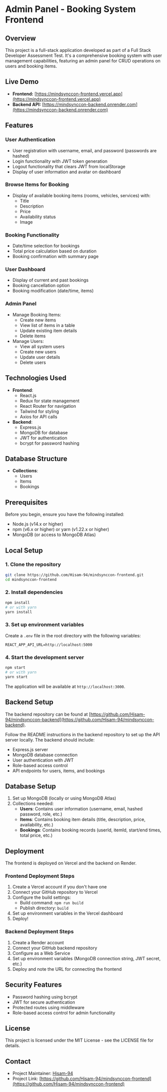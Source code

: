 # Admin Panel - Booking System Frontend

## Overview
This project is a full-stack application developed as part of a Full Stack Developer Assessment Test. It's a comprehensive booking system with user management capabilities, featuring an admin panel for CRUD operations on users and booking items.

## Live Demo
- **Frontend:** [https://mindsynccon-frontend.vercel.app](https://mindsynccon-frontend.vercel.app)
- **Backend API:** [https://mindsynccon-backend.onrender.com](https://mindsynccon-backend.onrender.com)

## Features

### User Authentication
- User registration with username, email, and password (passwords are hashed)
- Login functionality with JWT token generation
- Logout functionality that clears JWT from localStorage
- Display of user information and avatar on dashboard

### Browse Items for Booking
- Display of available booking items (rooms, vehicles, services) with:
  - Title
  - Description
  - Price
  - Availability status
  - Image

### Booking Functionality
- Date/time selection for bookings
- Total price calculation based on duration
- Booking confirmation with summary page

### User Dashboard
- Display of current and past bookings
- Booking cancellation option
- Booking modification (date/time, items)

### Admin Panel
- Manage Booking Items:
  - Create new items
  - View list of items in a table
  - Update existing item details
  - Delete items
- Manage Users:
  - View all system users
  - Create new users
  - Update user details
  - Delete users

## Technologies Used
- **Frontend**:
  - React.js
  - Redux for state management
  - React Router for navigation
  - Tailwind for styling
  - Axios for API calls
- **Backend**:
  - Express.js
  - MongoDB for database
  - JWT for authentication
  - bcrypt for password hashing

## Database Structure
- **Collections**:
  - Users
  - Items
  - Bookings

## Prerequisites
Before you begin, ensure you have the following installed:
- Node.js (v14.x or higher)
- npm (v6.x or higher) or yarn (v1.22.x or higher)
- MongoDB (or access to MongoDB Atlas)

## Local Setup

### 1. Clone the repository
```bash
git clone https://github.com/Hisam-94/mindsynccon-frontend.git
cd mindsynccon-frontend
```

### 2. Install dependencies
```bash
npm install
# or with yarn
yarn install
```

### 3. Set up environment variables
Create a `.env` file in the root directory with the following variables:
```
REACT_APP_API_URL=http://localhost:5000
```

### 4. Start the development server
```bash
npm start
# or with yarn
yarn start
```
The application will be available at `http://localhost:3000`.

## Backend Setup
The backend repository can be found at [https://github.com/Hisam-94/mindsynccon-backend](https://github.com/Hisam-94/mindsynccon-backend).

Follow the README instructions in the backend repository to set up the API server locally. The backend should include:
- Express.js server
- MongoDB database connection
- User authentication with JWT
- Role-based access control
- API endpoints for users, items, and bookings

## Database Setup
1. Set up MongoDB (locally or using MongoDB Atlas)
2. Collections needed:
   - **Users**: Contains user information (username, email, hashed password, role, etc.)
   - **Items**: Contains booking item details (title, description, price, availability, etc.)
   - **Bookings**: Contains booking records (userId, itemId, start/end times, total price, etc.)

## Deployment
The frontend is deployed on Vercel and the backend on Render.

### Frontend Deployment Steps
1. Create a Vercel account if you don't have one
2. Connect your GitHub repository to Vercel
3. Configure the build settings:
   - Build command: `npm run build`
   - Publish directory: `build`
4. Set up environment variables in the Vercel dashboard
5. Deploy!

### Backend Deployment Steps
1. Create a Render account
2. Connect your GitHub backend repository
3. Configure as a Web Service
4. Set up environment variables (MongoDB connection string, JWT secret, etc.)
5. Deploy and note the URL for connecting the frontend

## Security Features
- Password hashing using bcrypt
- JWT for secure authentication
- Protected routes using middleware
- Role-based access control for admin functionality

## License
This project is licensed under the MIT License - see the LICENSE file for details.

## Contact
- Project Maintainer: [Hisam-94](https://github.com/Hisam-94)
- Project Link: [https://github.com/Hisam-94/mindsynccon-frontend](https://github.com/Hisam-94/mindsynccon-frontend)